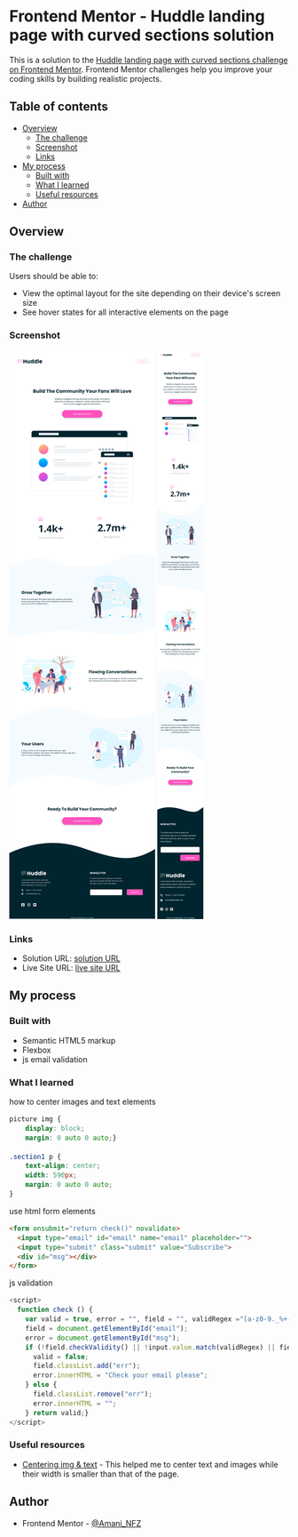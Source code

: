 # Frontend Mentor - Huddle landing page with curved sections solution

This is a solution to the [Huddle landing page with curved sections challenge on Frontend Mentor](https://www.frontendmentor.io/challenges/huddle-landing-page-with-curved-sections-5ca5ecd01e82137ec91a50f2). Frontend Mentor challenges help you improve your coding skills by building realistic projects. 

## Table of contents

- [Overview](#overview)
  - [The challenge](#the-challenge)
  - [Screenshot](#screenshot)
  - [Links](#links)
- [My process](#my-process)
  - [Built with](#built-with)
  - [What I learned](#what-i-learned)
  - [Useful resources](#useful-resources)
- [Author](#author)

## Overview

### The challenge

Users should be able to:

- View the optimal layout for the site depending on their device's screen size
- See hover states for all interactive elements on the page

### Screenshot

![desktop design](screenshot_desktop.png)
![mobile design](screenshot_mobile.png)


### Links

- Solution URL: [solution URL](https://your-solution-url.com)
- Live Site URL: [live site URL]( https://nefzina.github.io/huddle-landing-page-with-curved-sections-master/)

## My process

### Built with

- Semantic HTML5 markup
- Flexbox
- js email validation

### What I learned

how to center images and text elements 

```css
picture img {
    display: block;
    margin: 0 auto 0 auto;}

.section1 p {
    text-align: center;
    width: 590px;
    margin: 0 auto 0 auto;
}
```

use html form elements
```html
<form onsubmit="return check()" novalidate>
  <input type="email" id="email" name="email" placeholder="">
  <input type="submit" class="submit" value="Subscribe">
  <div id="msg"></div>
</form>
```

js validation
```js
<script>
  function check () {
    var valid = true, error = "", field = "", validRegex ="[a-z0-9._%+-]+@[a-z0-9.-]+\.[a-z]{2,4}$";
    field = document.getElementById("email");
    error = document.getElementById("msg");
    if (!field.checkValidity() || !input.value.match(validRegex) || field.value == "") {
      valid = false;
      field.classList.add("err");
      error.innerHTML = "Check your email please";
    } else {
      field.classList.remove("err");
      error.innerHTML = "";
    } return valid;}
</script>
```


### Useful resources

- [Centering img & text](https://www.w3.org/Style/Examples/007/center.en.html#block) - This helped me to center text and images while their width is smaller than that of the page.


## Author

- Frontend Mentor - [@Amani_NFZ](https://www.frontendmentor.io/profile/nefzina)
